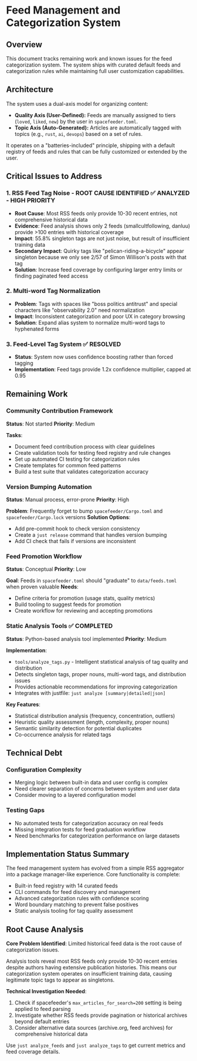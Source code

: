 # Feed Management and Categorization System

## Overview

This document tracks remaining work and known issues for the feed categorization system. The system ships with curated default feeds and categorization rules while maintaining full user customization capabilities.

## Architecture

The system uses a dual-axis model for organizing content:
- **Quality Axis (User-Defined):** Feeds are manually assigned to tiers (`loved`, `liked`, `new`) by the user in `spacefeeder.toml`.
- **Topic Axis (Auto-Generated):** Articles are automatically tagged with topics (e.g., `rust`, `ai`, `devops`) based on a set of rules.

It operates on a "batteries-included" principle, shipping with a default registry of feeds and rules that can be fully customized or extended by the user.

## Critical Issues to Address

### 1. RSS Feed Tag Noise - ROOT CAUSE IDENTIFIED ✅ ANALYZED - HIGH PRIORITY
- **Root Cause**: Most RSS feeds only provide 10-30 recent entries, not comprehensive historical data
- **Evidence**: Feed analysis shows only 2 feeds (smallcultfollowing, danluu) provide >100 entries with historical coverage
- **Impact**: 55.8% singleton tags are not just noise, but result of insufficient training data
- **Secondary Impact**: Quirky tags like "pelican-riding-a-bicycle" appear singleton because we only see 2/57 of Simon Willison's posts with that tag
- **Solution**: Increase feed coverage by configuring larger entry limits or finding paginated feed access

### 2. Multi-word Tag Normalization
- **Problem**: Tags with spaces like "boss politics antitrust" and special characters like "observability 2.0" need normalization
- **Impact**: Inconsistent categorization and poor UX in category browsing
- **Solution**: Expand alias system to normalize multi-word tags to hyphenated forms

### 3. Feed-Level Tag System ✅ RESOLVED
- **Status**: System now uses confidence boosting rather than forced tagging
- **Implementation**: Feed tags provide 1.2x confidence multiplier, capped at 0.95

## Remaining Work

### Community Contribution Framework
**Status**: Not started
**Priority**: Medium

**Tasks**:
- Document feed contribution process with clear guidelines
- Create validation tools for testing feed registry and rule changes
- Set up automated CI testing for categorization rules
- Create templates for common feed patterns
- Build a test suite that validates categorization accuracy

### Version Bumping Automation
**Status**: Manual process, error-prone
**Priority**: High

**Problem**: Frequently forget to bump `spacefeeder/Cargo.toml` and `spacefeeder/Cargo.lock` versions
**Solution Options**:
- Add pre-commit hook to check version consistency
- Create a `just release` command that handles version bumping
- Add CI check that fails if versions are inconsistent

### Feed Promotion Workflow
**Status**: Conceptual
**Priority**: Low

**Goal**: Feeds in `spacefeeder.toml` should "graduate" to `data/feeds.toml` when proven valuable
**Needs**:
- Define criteria for promotion (usage stats, quality metrics)
- Build tooling to suggest feeds for promotion
- Create workflow for reviewing and accepting promotions

### Static Analysis Tools ✅ COMPLETED
**Status**: Python-based analysis tool implemented
**Priority**: Medium

**Implementation**: 
- `tools/analyze_tags.py` - Intelligent statistical analysis of tag quality and distribution
- Detects singleton tags, proper nouns, multi-word tags, and distribution issues
- Provides actionable recommendations for improving categorization
- Integrates with justfile: `just analyze [summary|detailed|json]`

**Key Features**:
- Statistical distribution analysis (frequency, concentration, outliers)
- Heuristic quality assessment (length, complexity, proper nouns)
- Semantic similarity detection for potential duplicates
- Co-occurrence analysis for related tags

## Technical Debt

### Configuration Complexity
- Merging logic between built-in data and user config is complex
- Need clearer separation of concerns between system and user data
- Consider moving to a layered configuration model

### Testing Gaps
- No automated tests for categorization accuracy on real feeds
- Missing integration tests for feed graduation workflow
- Need benchmarks for categorization performance on large datasets

## Implementation Status Summary

The feed management system has evolved from a simple RSS aggregator into a package manager-like experience. Core functionality is complete:
- Built-in feed registry with 14 curated feeds
- CLI commands for feed discovery and management
- Advanced categorization rules with confidence scoring
- Word boundary matching to prevent false positives
- Static analysis tooling for tag quality assessment

## Root Cause Analysis

**Core Problem Identified**: Limited historical feed data is the root cause of categorization issues.

Analysis tools reveal most RSS feeds only provide 10-30 recent entries despite authors having extensive publication histories. This means our categorization system operates on insufficient training data, causing legitimate topic tags to appear as singletons.

**Technical Investigation Needed**:
1. Check if spacefeeder's `max_articles_for_search=200` setting is being applied to feed parsing
2. Investigate whether RSS feeds provide pagination or historical archives beyond default entries  
3. Consider alternative data sources (archive.org, feed archives) for comprehensive historical data

Use `just analyze_feeds` and `just analyze_tags` to get current metrics and feed coverage details.